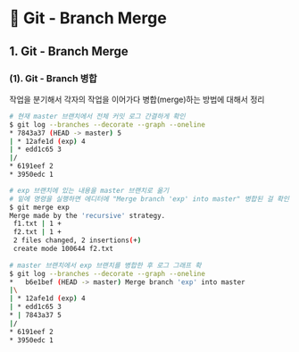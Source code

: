 # 📄 Git - Branch Merge

## 1. Git - Branch Merge

### \(1\).  Git - Branch 병합

작업을 분기해서 각자의 작업을 이어가다 병합\(merge\)하는 방법에 대해서 정리



```bash
# 현재 master 브랜치에서 전체 커밋 로그 간결하게 확인
$ git log --branches --decorate --graph --oneline
* 7843a37 (HEAD -> master) 5
| * 12afe1d (exp) 4
| * edd1c65 3
|/
* 6191eef 2
* 3950edc 1

# exp 브랜치에 있는 내용을 master 브랜치로 옮기 
# 밑에 명령을 실행하면 에디터에 "Merge branch 'exp' into master" 병합된 걸 확인  
$ git merge exp
Merge made by the 'recursive' strategy.
 f1.txt | 1 +
 f2.txt | 1 +
 2 files changed, 2 insertions(+)
 create mode 100644 f2.txt
 
# master 브랜치에서 exp 브랜치를 병합한 후 로그 그래프 확
$ git log --branches --decorate --graph --oneline
*   b6e1bef (HEAD -> master) Merge branch 'exp' into master
|\
| * 12afe1d (exp) 4
| * edd1c65 3
* | 7843a37 5
|/
* 6191eef 2
* 3950edc 1




```



